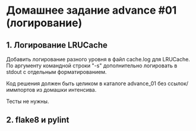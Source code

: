 # Домашнее задание advance #01 (логирование)

## 1. Логирование LRUCache

Добавить логирование разного уровня в файл cache.log для LRUCache.
По аргументу командной строки "-s" дополнительно логировать в stdout с отдельным форматированием.

Код решения должен быть целиком в каталоге advance_01 без ссылок/иммпортов из домашки интенсива.

Тесты не нужны.

## 2. flake8 и pylint
